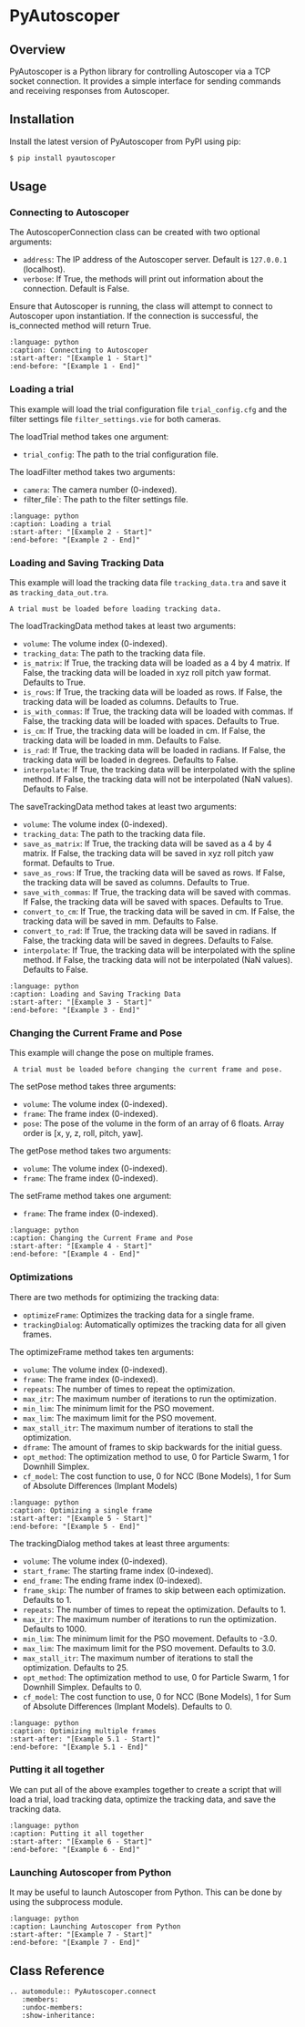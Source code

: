 # PyAutoscoper

## Overview

PyAutoscoper is a Python library for controlling Autoscoper via a TCP socket connection. It provides a simple interface for sending commands and receiving responses from Autoscoper.

## Installation

Install the latest version of PyAutoscoper from PyPI using pip:

```bash
$ pip install pyautoscoper
```

## Usage

### Connecting to Autoscoper

The AutoscoperConnection class can be created with two optional arguments:
* `address`: The IP address of the Autoscoper server. Default is `127.0.0.1` (localhost).
* `verbose`: If True, the methods will print out information about the connection. Default is False.

Ensure that Autoscoper is running, the class will attempt to connect to Autoscoper upon instantiation. If the connection is successful, the is_connected method will return True.

```{literalinclude} ../../scripts/python/examples/pyautoscoper-examples.py
:language: python
:caption: Connecting to Autoscoper
:start-after: "[Example 1 - Start]"
:end-before: "[Example 1 - End]"
```

### Loading a trial

This example will load the trial configuration file `trial_config.cfg` and the filter settings file `filter_settings.vie` for both cameras.

The loadTrial method takes one argument:
* `trial_config`: The path to the trial configuration file.

The loadFilter method takes two arguments:
* `camera`: The camera number (0-indexed).
* `f`ilter_file`: The path to the filter settings file.

```{literalinclude} ../../scripts/python/examples/pyautoscoper-examples.py
:language: python
:caption: Loading a trial
:start-after: "[Example 2 - Start]"
:end-before: "[Example 2 - End]"
```

### Loading and Saving Tracking Data

This example will load the tracking data file `tracking_data.tra` and save it as `tracking_data_out.tra`.

```{note}
A trial must be loaded before loading tracking data.
```

The loadTrackingData method takes at least two arguments:
* `volume`: The volume index (0-indexed).
* `tracking_data`: The path to the tracking data file.
* `is_matrix`: If True, the tracking data will be loaded as a 4 by 4 matrix. If False, the tracking data will be loaded in xyz roll pitch yaw format. Defaults to True.
* `is_rows`: If True, the tracking data will be loaded as rows. If False, the tracking data will be loaded as columns. Defaults to True.
* `is_with_commas`: If True, the tracking data will be loaded with commas. If False, the tracking data will be loaded with spaces. Defaults to True.
* `is_cm`: If True, the tracking data will be loaded in cm. If False, the tracking data will be loaded in mm. Defaults to False.
* `is_rad`: If True, the tracking data will be loaded in radians. If False, the tracking data will be loaded in degrees. Defaults to False.
* `interpolate`: If True, the tracking data will be interpolated with the spline method. If False, the tracking data will not be interpolated (NaN values). Defaults to False.

The saveTrackingData method takes at least two arguments:
* `volume`: The volume index (0-indexed).
* `tracking_data`: The path to the tracking data file.
* `save_as_matrix`: If True, the tracking data will be saved as a 4 by 4 matrix. If False, the tracking data will be saved in xyz roll pitch yaw format. Defaults to True.
* `save_as_rows`: If True, the tracking data will be saved as rows. If False, the tracking data will be saved as columns. Defaults to True.
* `save_with_commas`: If True, the tracking data will be saved with commas. If False, the tracking data will be saved with spaces. Defaults to True.
* `convert_to_cm`: If True, the tracking data will be saved in cm. If False, the tracking data will be saved in mm. Defaults to False.
* `convert_to_rad`: If True, the tracking data will be saved in radians. If False, the tracking data will be saved in degrees. Defaults to False.
* `interpolate`: If True, the tracking data will be interpolated with the spline method. If False, the tracking data will not be interpolated (NaN values). Defaults to False.

```{literalinclude} ../../scripts/python/examples/pyautoscoper-examples.py
:language: python
:caption: Loading and Saving Tracking Data
:start-after: "[Example 3 - Start]"
:end-before: "[Example 3 - End]"
```

### Changing the Current Frame and Pose

This example will change the pose on multiple frames.

```{note}
 A trial must be loaded before changing the current frame and pose.
 ```

The setPose method takes three arguments:
* `volume`: The volume index (0-indexed).
* `frame`: The frame index (0-indexed).
* `pose`: The pose of the volume in the form of an array of 6 floats. Array order is [x, y, z, roll, pitch, yaw].

The getPose method takes two arguments:
* `volume`: The volume index (0-indexed).
* `frame`: The frame index (0-indexed).

The setFrame method takes one argument:
* `frame`: The frame index (0-indexed).

```{literalinclude} ../../scripts/python/examples/pyautoscoper-examples.py
:language: python
:caption: Changing the Current Frame and Pose
:start-after: "[Example 4 - Start]"
:end-before: "[Example 4 - End]"
```

### Optimizations

There are two methods for optimizing the tracking data:
* `optimizeFrame`: Optimizes the tracking data for a single frame.
* `trackingDialog`: Automatically optimizes the tracking data for all given frames.

The optimizeFrame method takes ten arguments:
* `volume`: The volume index (0-indexed).
* `frame`: The frame index (0-indexed).
* `repeats`: The number of times to repeat the optimization.
* `max_itr`: The maximum number of iterations to run the optimization.
* `min_lim`: The minimum limit for the PSO movement.
* `max_lim`: The maximum limit for the PSO movement.
* `max_stall_itr`: The maximum number of iterations to stall the optimization.
* `dframe`: The amount of frames to skip backwards for the initial guess.
* `opt_method`: The optimization method to use, 0 for Particle Swarm, 1 for Downhill Simplex.
* `cf_model`: The cost function to use, 0 for NCC (Bone Models), 1 for Sum of Absolute Differences (Implant Models)

```{literalinclude} ../../scripts/python/examples/pyautoscoper-examples.py
:language: python
:caption: Optimizing a single frame
:start-after: "[Example 5 - Start]"
:end-before: "[Example 5 - End]"
```

The trackingDialog method takes at least three arguments:
* `volume`: The volume index (0-indexed).
* `start_frame`: The starting frame index (0-indexed).
* `end_frame`: The ending frame index (0-indexed).
* `frame_skip`: The number of frames to skip between each optimization. Defaults to 1.
* `repeats`: The number of times to repeat the optimization. Defaults to 1.
* `max_itr`: The maximum number of iterations to run the optimization. Defaults to 1000.
* `min_lim`: The minimum limit for the PSO movement. Defaults to -3.0.
* `max_lim`: The maximum limit for the PSO movement. Defaults to 3.0.
* `max_stall_itr`: The maximum number of iterations to stall the optimization. Defaults to 25.
* `opt_method`: The optimization method to use, 0 for Particle Swarm, 1 for Downhill Simplex. Defaults to 0.
* `cf_model`: The cost function to use, 0 for NCC (Bone Models), 1 for Sum of Absolute Differences (Implant Models). Defaults to 0.

```{literalinclude} ../../scripts/python/examples/pyautoscoper-examples.py
:language: python
:caption: Optimizing multiple frames
:start-after: "[Example 5.1 - Start]"
:end-before: "[Example 5.1 - End]"
```

### Putting it all together

We can put all of the above examples together to create a script that will load a trial, load tracking data, optimize the tracking data, and save the tracking data.

```{literalinclude} ../../scripts/python/examples/pyautoscoper-examples.py
:language: python
:caption: Putting it all together
:start-after: "[Example 6 - Start]"
:end-before: "[Example 6 - End]"
```

### Launching Autoscoper from Python

It may be useful to launch Autoscoper from Python. This can be done by using the subprocess module.

```{literalinclude} ../../scripts/python/examples/pyautoscoper-examples.py
:language: python
:caption: Launching Autoscoper from Python
:start-after: "[Example 7 - Start]"
:end-before: "[Example 7 - End]"
```

## Class Reference

```{eval-rst}
.. automodule:: PyAutoscoper.connect
   :members:
   :undoc-members:
   :show-inheritance:
```

